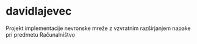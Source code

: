 # davidlajevec
Projekt implementacije nevronske mreže z vzvratnim razširjanjem napake pri predmetu Računalništvo
